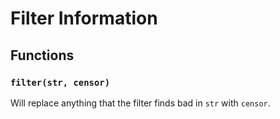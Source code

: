 # Filter Information

## Functions

### `filter(str, censor)`

Will replace anything that the filter finds bad in `str` with `censor`.
